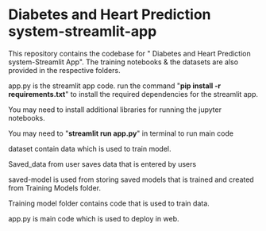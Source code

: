 # Diabetes and Heart Prediction system-streamlit-app
This repository contains the codebase for " Diabetes and Heart Prediction system-Streamlit App". The training notebooks &amp; the datasets are also provided in the respective folders. 

app.py is the streamlit app code.
run the command "**pip install -r requirements.txt**" to install the required dependencies for the streamlit app.

You may need to install additional libraries for running the jupyter notebooks.

You may need to "**streamlit run app.py**" in terminal to run main code

dataset contain data which is used to train model.

Saved_data from user saves data that is entered by  users

saved-model is used from storing saved models that is trained and created from Training Models folder.

Training model folder contains code that is used to train data.

app.py is main code which is used to deploy in web.
